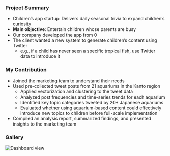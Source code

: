 ### Project Summary
- Children’s app startup: Delivers daily seasonal trivia to expand children’s curiosity  
- **Main objective**: Entertain children whose parents are busy  
- Our company developed the app from 0  
- The client wanted a new system to generate children’s content using Twitter  
  - e.g., if a child has never seen a specific tropical fish, use Twitter data to introduce it  

### My Contribution
- Joined the marketing team to understand their needs  
- Used pre-collected tweet posts from 21 aquariums in the Kanto region  
  - Applied vectorization and clustering to the tweet data  
  - Analyzed post frequencies and time-series trends for each aquarium  
  - Identified key topic categories tweeted by 20+ Japanese aquariums  
  - Evaluated whether using aquarium-based content could effectively introduce new topics to children before full-scale implementation  
- Compiled an analysis report, summarized findings, and presented insights to the marketing team  

### Gallery  
![Dashboard view](/posts/project-f/cluster.png)
